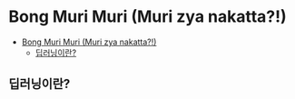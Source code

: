 # Bong Muri Muri (Muri zya nakatta?!)

- [Bong Muri Muri (Muri zya nakatta?!)](#bong-muri-muri-muri-zya-nakatta)
  - [딥러닝이란?](#딥러닝이란)

## 딥러닝이란?
